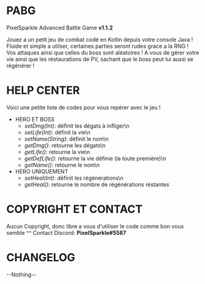 # PABG
PixelSparkle Advanced Battle Game **v1.1.2**

Jouez a un petit jeu de combat codé en Kotlin depuis votre console Java ! Fluide et simple a utilser, certaines parties seront rudes grace a la RNG !
Vos attaques ainsi que celles du boss sont aléatoires ! A vous de gérer votre vie ainsi que les réstaurations de PV, sachant que le boss peut lui aussi se régénérer !

# HELP CENTER
Voici une petite liste de codes pour vous repérer avec le jeu !

* HERO ET BOSS
  * *setDmg(Int)*: définit les dégats à infliger\n
  * *setLife(Int)*: définit la vie\n
  * *setName(String)*: définit le nom\n
  * *getDmg()*: retourne les dégats\n
  * *getLife()*: retourne la vie\n
  * *getDefLife()*: retourne la vie définie (la toute première)\n
  * *getName()*: retourne le nom\n
* HERO UNIQUEMENT
  * *setHeal(Int)*: définit les régénérations\n
  * *getHeal()*: retourne le nombre de régénérations réstantes
  
# COPYRIGHT ET CONTACT
Aucun Copyright, donc libre a vous d'utiliser le code comme bon vous semble ^^
Contact Discord: **PixelSparkle#5587**

# CHANGELOG
--Nothing--
